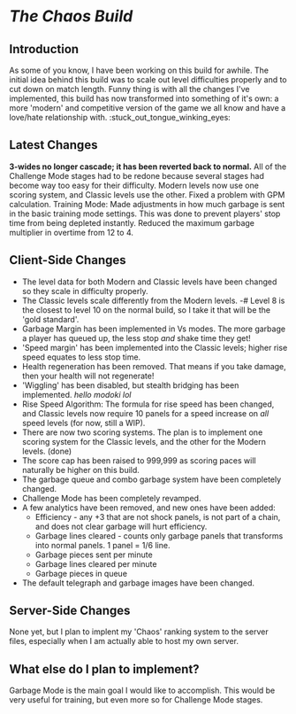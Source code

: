 # ***The Chaos Build***
## Introduction
As some of you know, I have been working on this build for awhile. The initial idea behind this build was to scale out level difficulties properly and to cut down on match length. Funny thing is with all the changes I've implemented, this build has now transformed into something of it's own: a more 'modern' and competitive version of the game we all know and have a love/hate relationship with. :stuck_out_tongue_winking_eyes:

## Latest Changes
**3-wides no longer cascade; it has been reverted back to normal.** All of the Challenge Mode stages had to be redone because several stages had become way too easy for their difficulty.
Modern levels now use one scoring system, and Classic levels use the other.
Fixed a problem with GPM calculation.
Training Mode: Made adjustments in how much garbage is sent in the basic training mode settings. This was done to prevent players' stop time from being depleted instantly.
Reduced the maximum garbage multiplier in overtime from 12 to 4.

## Client-Side Changes
- The level data for both Modern and Classic levels have been changed so they scale in difficulty properly.
- The Classic levels scale differently from the Modern levels.
-# Level 8 is the closest to level 10 on the normal build, so I take it that will be the 'gold standard'.
- Garbage Margin has been implemented in Vs modes. The more garbage a player has queued up, the less stop *and* shake time they get!
- 'Speed margin' has been implemented into the Classic levels; higher rise speed equates to less stop time.
- Health regeneration has been removed. That means if you take damage, then your health will not regenerate!
- 'Wiggling' has been disabled, but stealth bridging has been implemented. *hello modoki lol*
- Rise Speed Algorithm: The formula for rise speed has been changed, and Classic levels now require 10 panels for a speed increase on *all* speed levels (for now, still a WIP).
- There are now two scoring systems. The plan is to implement one scoring system for the Classic levels, and the other for the Modern levels. (done)
- The score cap has been raised to 999,999 as scoring paces will naturally be higher on this build.
- The garbage queue and combo garbage system have been completely changed.
- Challenge Mode has been completely revamped.
- A few analytics have been removed, and new ones have been added:
    - Efficiency - any +3  that are not shock panels, is not part of a chain, and does not clear garbage will hurt efficiency.
    - Garbage lines cleared - counts only garbage panels that transforms into normal panels. 1 panel = 1/6 line.
    - Garbage pieces sent per minute
    - Garbage lines cleared per minute
    - Garbage pieces in queue
- The default telegraph and garbage images have been changed.

## Server-Side Changes
None yet, but I plan to implent my 'Chaos' ranking system to the server files, especially when I am actually able to host my own server.

## What else do I plan to implement?
Garbage Mode is the main goal I would like to accomplish. This would be very useful for training, but even more so for Challenge Mode stages.
